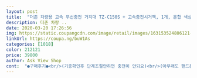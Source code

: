 ```yaml
---
layout: post 
title:  "더존 차량용 고속 무선충전 거치대 TZ-C150S + 고속충전시거잭, 1개, 혼합 색상" 
description: 더존 차량 ..
date: 2020-03-20 17:26:56 
img: https://static.coupangcdn.com/image/retail/images/163153524806121-cabc4ae8-c930-4148-9278-0020185045e1.jpg 
linkUrl: https://coupa.ng/buW1As 
categories: [1018] 
color: 212121 
price: 39800 
author: Ask View Shop 
cont:  "●구매후기●<br/>(기종확인후 단계조절안하면 충전이 안되요)<br/>(아무래도 핸드폰 무게가 있기도 하고, 요철인 심한곳에서는 핸드폰이나 클립채로 떨어질수도 있는데, 그 확률을 조금은 더 낮춰주겠네요.<br/> 요런 세심한 센스도 좋네요.<br/>)<br/>(흡착식 타입도 고정을 단단하게  할수있어요 사진 참고하세요)<br/><br/> -구매전에 어디쯤에다 달꺼야 생각하고 구매하시지만, 구매해보면 차 구조상 핸드폰 크기상 원하는곳에 장착 못하는경우 분명 생깁니다.<br/><br/><br/> -구성품에 별을 왜 매겨 하시는 분 계실텐데요.<br/><br/><br/> -그래도 나름 전자제품(?)인데, 충격대비 신경쫌 써주셨으면 해요.<br/><br/><br/> -디자인도 특이합니다.<br/> 실물은 앞서 구매한 제품보다는 고급스러운 모습이 살짝 떨어지는것은 사실이지만,<br/><br/> -비슷한 제품 스펙 제품중에서는 제일 저렴해보입니다.<br/> 마지노선 느낌?!<br/><br/> -뽁뽁이나 에어캡같은 완충작업 1도없이 왔네요.<br/><br/><br/> -시동끄면 거치대가 안열리는 제품도 있더군요.<br/>?! ㅎㅎ 이제품은 시동꺼도 잘 열려요.<br/><br/><br/> -심지어 고속충전 지원하는 충전시거잭 포함된것 치고는 꽤 저렴한 편이라 생각됩니다.<br/><br/><br/> -심지어 핸드폰 가져다 놓으면 알아서 씽~ 하고 닫혀요.<br/> 손이 덜 가서 너무 좋아요.<br/><br/><br/> -안타깝게도 배송상태도 살짝 아쉬웠습니다.<br/> 제품 박스가 많이 손상되어 있네요.<br/><br/><br/> -앞서 같은 회사제품 운전석에 두고 사용했는데, 너무 편하고 좋았습니다.<br/><br/><br/> -앞서 말씀드렸다싶이 같은 회사 제품 사용중인데, 먼저 사용하던 제품은"The Zone" 라는 문구에 불이 들어와서 이뿌기도 하고,<br/><br/> -요즘같은 시국에도 빠르게 배송해주신 택배기사님들 감사드립니다.<br/><br/><br/> -주문한 다음날 제품 받았습니다.<br/><br/><br/> -차량용 충전거치대 구매하려고 검색해봤는데,<br/><br/> -충전시거잭은 고속충전은 되는것 말고는 특색은 없어 보입니다.<br/> 디자인은 일반제품과 흡사해요.<br/><br/><br/> -측면에 보시면 상태표시등이 또 떠요.<br/> 충전을 안하고 있을땐 하얀색불, 충전중일때는 파란불, 두가지 색은 눈으로 확인했고요.<br/><br/><br/> -현재 전 송풍구에 장착해서 사용중인데, 송풍구형 클립밑에 보조다리가 있어서 핸드폰 장착시 덜 움직이게끔 고정이 되네요.<br/><br/>1.<br/>배송속도 : .<br/> ★★★.<br/> ★.<br/> ★<br/>1.<br/>상품 품질/디자인/충전속도☆☆☆☆☆<br/>2.<br/>배송☆☆☆☆☆<br/>2.<br/>포장상태 및 배송상태 : .<br/> ★☆☆☆☆<br/>3.<br/>가격 : .<br/> ★★★.<br/> ★☆<br/>360도 회전기능도 있다하구요~~<br/>4.<br/>구성품 : .<br/> ★★★.<br/> ★.<br/> ★<br/>5.<br/>기타 후기 :<br/>※참고로, 사용중인 핸드폰은 갤럭시 노트10 플러스이며, 차종은 싼타페cm 입니다.<br/><br/>간혹 네비게이션을 보고 운전을 할일이 있을때<br/>강추입니다^^<br/>거치대 설치 타입도 두가지라서 선택해서 할수있어서 차량에<br/>거치대가 흔들리지않게 고정해주는부분이 있어서<br/>고속충전용 시거잭을 따로 구매하지않고<br/>그럴때 용도별 거치대 다 주는건 고민을 많이 덜어주죠.<br/><br/>기존 플라스틱 거치대보다는 가격이 있다보니<br/>기존에 신랑이 자동이아닌 그냥 저렴이 거치대 쓰고있었는데<br/>깔끔하게 포장되어 왔어요ㅎ<br/>남편핸드폰과 제 핸드폰 기종이 달라<br/>네비를 볼수있으니 편리하네요^^<br/>네비보기도 편하다고 하네요<br/>다른 가격이 비싼거랑 비교했을때 크게 차이점은 모르겠어서<br/>대쉬보드 부착하여 흡착식 거치도 가능하고<br/>더존 차량용 고속충전무선 거치대<br/>되고 남편은 2단계 조절후 충전해야되요~<br/>디자인이나 색감이 차분하고 좋아요~~<br/>로켓배송답게!제주지역임에도 빠른배송^^<br/>만족하고 사용해요<br/>맞게 원하는걸로 설치하시면 될것같아요<br/>모든기종이 다 무선충전되는줄알았다가 설명서 보니 무선충전되는 기종만 충전이 되더라구요<br/>반드시 기종마다 다르니 꼭 설명서 확인해보세요^^<br/>밤이나, 어두운경우 정확한 위치가 파악되어서 핸드폰 거치가 편했는데, 이 제품은 불은 들어오지 않아서 조금 아쉽네요.<br/><br/>배송은 봉지에 왔네요<br/>빼지말고 양옆버튼을 하나만 눌러도 자동으로<br/>상품자체가 상자안에 들어있는거라서 다행이었네요<br/>설명서도 그림으로 잘나와있어서<br/>설명서에는 시동이 꺼진후에도 약7~8회정도 작동가능하데요~~<br/>설치 하나도 어렵지않구요<br/>센서반응으로 자동으로 열리고 무선충전되고<br/>송풍구에 고정해도 가끔 떨어지더라구요<br/>송풍구에도 잘고정되있어서<br/>신랑한데 차에 설치하라고 줬는데<br/>아 그리고, 저희차에는 네비가 없거든요~<br/>앞전에 같은 브랜드 제품 구매했었는데, 더 안정감 있게 업그레이드 되었네요.<br/><br/>어차피 핸드폰 거치하면 크게 고려할 사항은 아닙니다.<br/><br/>엄청 고민하긴했네요<br/>에러가 나면 빨간불 뜬다고 하네요.<br/> 핸드폰을 거치하면 정면에서는 사실 잘 보이지 않아 살짝 있으나 마나 하지만,<br/>에어컨바람 나오는곳(송풍구)에 꽂아 거치도 가능해요~<br/>여태 여러가지 거치대 많이사봤어요 클립타입 거치대도 사봤는데<br/>열려 쉽게 뺄수 있어서 편리하구요^<br/> -^<br/>운전중에 클립이 빠져서 핸드폰이 날라갔다고<br/>원하시는곳에 거치대 설치하세요^^<br/>이런타입에 거치대가 좋다고 듣긴했는데<br/>이름답게 고속충전 잘 되구요!!ㅎㅎㅎ<br/>이정도 상품이면 만족합니다♡_♡<br/>이제는 충전거치대에 놓고 충전도하고<br/>저는 송풍구에 꽂았는데<br/>저는 아직 차량 시동이 꺼진후에는 사용을 못해봤는데<br/>저희신랑은 송풍구에 설치하는게 편하다고 거기다가 했네요<br/>저희차에 시거잭이 있었는데 고속충전용이 아니었거든요~<br/>좀더 사용해보고 상품평 또 추가하겠습니다<br/>좀더 써봐야지 알겠지만<br/>좋더라구요~ 하단에 고정해주지않으면 흔들려요~<br/>지금까지 써본결과 상품품질은 최상인것 같아요^^<br/>충전거치대 하단부분을 저는 기본(1단계)상태서 충전이<br/>충전완료시나 핸드폰뺄 때는 힘으로<br/>타사제품들중에서는 별매품으로 송풍구 거채대나, 대쉬보드 거치대 별매로 구매해야 되는곳 많더군요.<br/><br/>폰 사이즈 큰편이지만 큰 불편함은 없네요.<br/><br/>한손잡거나 다리에놓고 소리만듣고 운전했었어요ㅜ<br/>함께 구성되어 배송되니 좋아요~ㅎㅎ<br/>핸드폰내비를 보기위해 샀는데... <br/><br/>핸드폰을 놓으면 바로 자동으로 찌익하고 닫혀요~(자동인식기능)<br/>혹여라도 상태를 확인하고플때 확인할수 있으니 있으면 좋은 기능이죠.<br/><br/>혼자 운전할때면 하나면 되지만, 보조석에 사람이 있을경우 그 사람의 폰 충전을 위해서 추가 구매했습니다.<br/><br/>회사별로 충전가능한 기종 적혀있습니다<br/>" 
---
```

